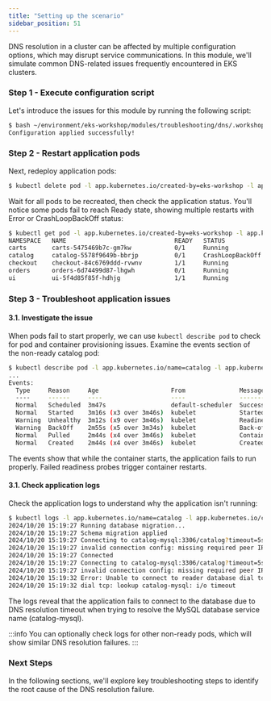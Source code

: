 ```yaml
---
title: "Setting up the scenario"
sidebar_position: 51
---
```


DNS resolution in a cluster can be affected by multiple configuration options, which may disrupt service communications. In this module, we'll simulate common DNS-related issues frequently encountered in EKS clusters.

### Step 1 - Execute configuration script

Let's introduce the issues for this module by running the following script:

```bash timeout=180 wait=5
$ bash ~/environment/eks-workshop/modules/troubleshooting/dns/.workshop/lab-setup.sh
Configuration applied successfully!
```

### Step 2 - Restart application pods

Next, redeploy application pods:

```bash timeout=30 wait=30
$ kubectl delete pod -l app.kubernetes.io/created-by=eks-workshop -l app.kubernetes.io/component=service -A
```

Wait for all pods to be recreated, then check the application status. You'll notice some pods fail to reach Ready state, showing multiple restarts with Error or CrashLoopBackOff status:

```bash timeout=30 expectError=true
$ kubectl get pod -l app.kubernetes.io/created-by=eks-workshop -l app.kubernetes.io/component=service -A
NAMESPACE   NAME                              READY   STATUS             RESTARTS      AGE
carts       carts-5475469b7c-gm7kw            0/1     Running            2 (40s ago)   110s
catalog     catalog-5578f9649b-bbrjp          0/1     CrashLoopBackOff   3 (42s ago)   110s
checkout    checkout-84c6769ddd-rvwnv         1/1     Running            0             110s
orders      orders-6d74499d87-lhgwh           0/1     Running            2 (44s ago)   110s
ui          ui-5f4d85f85f-hdhjg               1/1     Running            0             109s
```

### Step 3 - Troubleshoot application issues

#### 3.1. Investigate the issue

When pods fail to start properly, we can use `kubectl describe pod` to check for pod and container provisioning issues. Examine the events section of the non-ready catalog pod:

```bash timeout=30 expectError=true
$ kubectl describe pod -l app.kubernetes.io/name=catalog -l app.kubernetes.io/component=service -n catalog
...
Events:
  Type     Reason     Age                    From               Message
  ----     ------     ----                   ----               -------
  Normal   Scheduled  3m47s                  default-scheduler  Successfully assigned catalog/catalog-5578f9649b-bbrjp to ip-10-42-100-65.us-west-2.compute.internal
  Normal   Started    3m16s (x3 over 3m46s)  kubelet            Started container catalog
  Warning  Unhealthy  3m12s (x9 over 3m46s)  kubelet            Readiness probe failed: Get "http://10.42.115.209:8080/health": dial tcp 10.42.115.209:8080: connect: connection refused
  Warning  BackOff    2m55s (x5 over 3m34s)  kubelet            Back-off restarting failed container catalog in pod catalog-5578f9649b-bbrjp_catalog(b5c1c1fa-5db6-4be4-8dcd-0910410f5630)
  Normal   Pulled     2m44s (x4 over 3m46s)  kubelet            Container image "public.ecr.aws/aws-containers/retail-store-sample-catalog:0.4.0" already present on machine
  Normal   Created    2m44s (x4 over 3m46s)  kubelet            Created container catalog
```

The events show that while the container starts, the application fails to run properly. Failed readiness probes trigger container restarts.

#### 3.1. Check application logs

Check the application logs to understand why the application isn't running:

```bash timeout=30 expectError=true
$ kubectl logs -l app.kubernetes.io/name=catalog -l app.kubernetes.io/component=service -n catalog
2024/10/20 15:19:27 Running database migration...
2024/10/20 15:19:27 Schema migration applied
2024/10/20 15:19:27 Connecting to catalog-mysql:3306/catalog?timeout=5s
2024/10/20 15:19:27 invalid connection config: missing required peer IP or hostname
2024/10/20 15:19:27 Connected
2024/10/20 15:19:27 Connecting to catalog-mysql:3306/catalog?timeout=5s
2024/10/20 15:19:27 invalid connection config: missing required peer IP or hostname
2024/10/20 15:19:32 Error: Unable to connect to reader database dial tcp: lookup catalog-mysql: i/o timeout
2024/10/20 15:19:32 dial tcp: lookup catalog-mysql: i/o timeout
```

The logs reveal that the application fails to connect to the database due to DNS resolution timeout when trying to resolve the MySQL database service name (catalog-mysql).

:::info
You can optionally check logs for other non-ready pods, which will show similar DNS resolution failures.
:::

### Next Steps

In the following sections, we'll explore key troubleshooting steps to identify the root cause of the DNS resolution failure.
